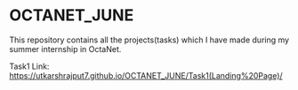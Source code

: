 # OCTANET_JUNE
This repository contains all the projects(tasks) which I have made during my summer internship in OctaNet.

Task1 Link: https://utkarshrajput7.github.io/OCTANET_JUNE/Task1(Landing%20Page)/

